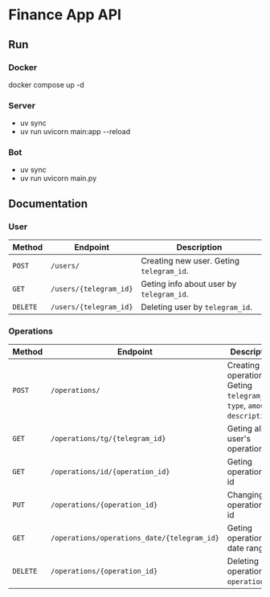 # Finance App API

## Run
### Docker
docker compose up -d

### Server
- uv sync
- uv run uvicorn main:app --reload

### Bot
- uv sync
- uv run uvicorn main.py

## Documentation
### User

| Method   | Endpoint                    | Description                                                  |
|---------|-----------------------------|-----------------------------------------------------------|
| `POST`  | `/users/`                   | Creating new user. Geting `telegram_id`.    |
| `GET`   | `/users/{telegram_id}`      | Geting info about user by `telegram_id`.     |
| `DELETE`| `/users/{telegram_id}`      | Deleting user by `telegram_id`.                   |

### Operations

| Method   | Endpoint                      | Description                                                                 |
|---------|-------------------------------|--------------------------------------------------------------------------|
| `POST`  | `/operations/`                | Creating new operation. Geting  `telegram_id`, `type`, `amount`, `description`. |
| `GET`   | `/operations/tg/{telegram_id}`   | Geting all user's operations  |
| `GET`   | `/operations/id/{operation_id}`   | Geting operation by id                                 |
| `PUT`   | `/operations/{operation_id}`   | Changing operation by id                                  |
| `GET`   | `/operations/operations_date/{telegram_id}`   | Geting operations in date range                                  |
| `DELETE`| `/operations/{operation_id}`  | Deleting operation by `operation_id`.                                 |


